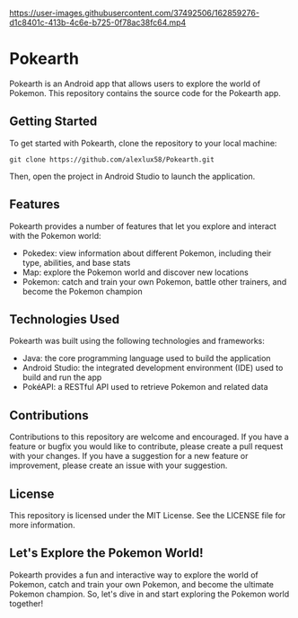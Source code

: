 https://user-images.githubusercontent.com/37492506/162859276-d1c8401c-413b-4c6e-b725-0f78ac38fc64.mp4

# Pokearth
Pokearth is an Android app that allows users to explore the world of Pokemon. This repository contains the source code for the Pokearth app.

## Getting Started
To get started with Pokearth, clone the repository to your local machine:

```
git clone https://github.com/alexlux58/Pokearth.git
```
Then, open the project in Android Studio to launch the application.

## Features
Pokearth provides a number of features that let you explore and interact with the Pokemon world:

- Pokedex: view information about different Pokemon, including their type, abilities, and base stats
- Map: explore the Pokemon world and discover new locations
- Pokemon: catch and train your own Pokemon, battle other trainers, and become the Pokemon champion
## Technologies Used
Pokearth was built using the following technologies and frameworks:

- Java: the core programming language used to build the application
- Android Studio: the integrated development environment (IDE) used to build and run the app
- PokéAPI: a RESTful API used to retrieve Pokemon and related data
## Contributions
Contributions to this repository are welcome and encouraged. If you have a feature or bugfix you would like to contribute, please create a pull request with your changes. If you have a suggestion for a new feature or improvement, please create an issue with your suggestion.

## License
This repository is licensed under the MIT License. See the LICENSE file for more information.

## Let's Explore the Pokemon World!
Pokearth provides a fun and interactive way to explore the world of Pokemon, catch and train your own Pokemon, and become the ultimate Pokemon champion. So, let's dive in and start exploring the Pokemon world together!
